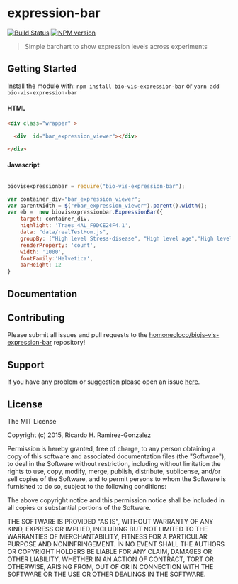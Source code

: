 # expression-bar

[![Build Status](https://secure.travis-ci.org/homonecloco/expression-bar.png?branch=master)](http://travis-ci.org/homonecloco/expression-bar)
[![NPM version](https://badge-me.herokuapp.com/api/npm/expression-bar.png)](http://badges.enytc.com/for/npm/expression-bar)

> Simple barchart to show expression levels across experiments

## Getting Started
Install the module with: `npm install bio-vis-expression-bar` or `yarn add bio-vis-expression-bar`

#### HTML
```html
<div class="wrapper" >

  <div  id="bar_expression_viewer"></div>    

</div>

```

#### Javascript
```javascript

biovisexpressionbar = require("bio-vis-expression-bar");

var container_div="bar_expression_viewer";
var parentWidth = $("#bar_expression_viewer").parent().width();
var eb =  new biovisexpressionbar.ExpressionBar({
	target: container_div,
	highlight: 'Traes_4AL_F9DCE24F4.1',
	data: "data/realTestHom.js",
	groupBy: ["High level Stress-disease", "High level age","High level tissue","High level variety"],
	renderProperty: 'count',
	width: '1000',
	fontFamily:'Helvetica',
	barHeight: 12
}
```

## Documentation



## Contributing

Please submit all issues and pull requests to the [homonecloco/biojs-vis-expression-bar](https://github.com/homonecloco/biojs-vis-expression-bar) repository!

## Support
If you have any problem or suggestion please open an issue [here](https://github.com/homonecloco/biojs-vis-expression-bar/issues).

## License

The MIT License

Copyright (c) 2015, Ricardo H. Ramirez-Gonzalez

Permission is hereby granted, free of charge, to any person
obtaining a copy of this software and associated documentation
files (the "Software"), to deal in the Software without
restriction, including without limitation the rights to use,
copy, modify, merge, publish, distribute, sublicense, and/or sell
copies of the Software, and to permit persons to whom the
Software is furnished to do so, subject to the following
conditions:

The above copyright notice and this permission notice shall be
included in all copies or substantial portions of the Software.

THE SOFTWARE IS PROVIDED "AS IS", WITHOUT WARRANTY OF ANY KIND,
EXPRESS OR IMPLIED, INCLUDING BUT NOT LIMITED TO THE WARRANTIES
OF MERCHANTABILITY, FITNESS FOR A PARTICULAR PURPOSE AND
NONINFRINGEMENT. IN NO EVENT SHALL THE AUTHORS OR COPYRIGHT
HOLDERS BE LIABLE FOR ANY CLAIM, DAMAGES OR OTHER LIABILITY,
WHETHER IN AN ACTION OF CONTRACT, TORT OR OTHERWISE, ARISING
FROM, OUT OF OR IN CONNECTION WITH THE SOFTWARE OR THE USE OR
OTHER DEALINGS IN THE SOFTWARE.
